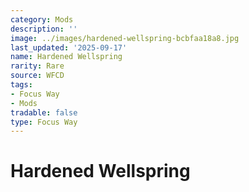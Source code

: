 ```yaml
---
category: Mods
description: ''
image: ../images/hardened-wellspring-bcbfaa18a8.jpg
last_updated: '2025-09-17'
name: Hardened Wellspring
rarity: Rare
source: WFCD
tags:
- Focus Way
- Mods
tradable: false
type: Focus Way
---
```


# Hardened Wellspring

